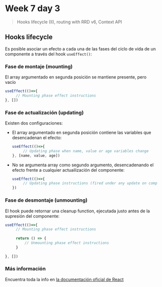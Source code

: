 # Week 7 day 3

> Hooks lifecycle (II), routing with RRD v6, Context API

## Hooks lifecycle
Es posible asociar un efecto a cada una de las fases del ciclo de vida de un componente a través del hook `useEffect()`:

### Fase de montaje (mounting)
El array argumentado en segunda posición se mantiene presente, pero vacío
````javascript
useEffect(()=>{
     // Mounting phase effect instructions
}, [])
````

### Fase de actualización (updating)
Existen dos configuraciones:

- El array argumentado en segunda posición contiene las variables que desencadenan el efecto:
  ````javascript
  useEffect(()=>{
       // Updating phase when name, value or age variables change
  }, [name, value, age])
  ````
  
  
- No se argumenta array como segundo argumento, desencadenando el efecto frente a cualquier actuailización del componente:
  ````javascript
  useEffect(()=>{
       // Updating phase instructions (fired under any update on component's props or state
  })
  ````
  
  
### Fase de desmontaje (unmounting)
El hook puede retornar una cleanup function, ejecutada justo antes de la supresión del componente:
````javascript
useEffect(()=>{
     // Mounting phase effect instructions
     
     return () => {
         // Unmounting phase effect instructions 
     }
     
}, [])
````

### Más información
Encuentra toda la info en [la documentación oficial de React](https://es.reactjs.org/docs/hooks-effect.html)
